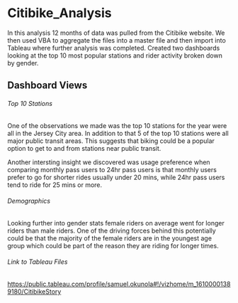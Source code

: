 # Citibike_Analysis

In this analysis 12 months of data was pulled from the Citibike website. We then used VBA to aggregate the files into a master file and then import into Tableau where further analysis was completed. Created two dashboards looking at the top 10 most popular stations and rider activity broken down by gender.


## Dashboard Views

###### Top 10 Stations
<!-- ![Top 10](https://github.com/samuelokunola326/Tumor_Drug_Analysis/blob/master/Images/TOT.png) -->

One of the observations we made was the top 10 stations for the year were all in the Jersey City area. In addition to that 5 of the top 10
stations were all major public transit areas. This suggests that biking could be a popular option to get to and from stations near public transit.

Another intersting insight we discovered was usage preference when comparing monthly pass users to 24hr pass users is that monthly users
prefer to go for shorter rides usually under 20 mins, while 24hr pass users tend to ride for 25 mins or more.

###### Demographics
<!-- ![Top 10](https://github.com/samuelokunola326/Tumor_Drug_Analysis/blob/master/Images/TOT.png) -->

Looking further into gender stats female riders on average went for longer riders than male riders. One of the driving forces behind this potentially could be that the majority of the female riders are in the youngest age group which could be part of the reason they are riding for longer times.


###### Link to Tableau Files
https://public.tableau.com/profile/samuel.okunola#!/vizhome/m_16100001389180/CitibikeStory